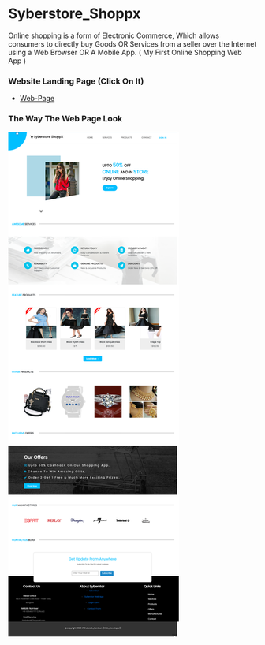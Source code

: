 # Syberstore_Shoppx
Online shopping is a form of Electronic Commerce, Which allows consumers to directly buy Goods OR Services from a seller over the Internet using a Web Browser OR A Mobile App.  ( My First Online Shopping Web App )

### Website Landing Page (Click On It)
* [Web-Page](https://shahzaibfardeen.github.io/Syberstore_Shoppx/)

### The Way The Web Page Look 
![Web_Page_Image](Project.png)
